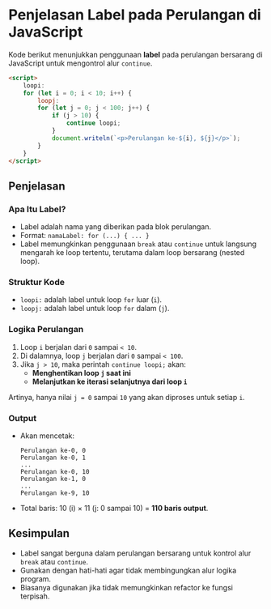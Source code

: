 # Penjelasan Label pada Perulangan di JavaScript

Kode berikut menunjukkan penggunaan **label** pada perulangan bersarang di JavaScript untuk mengontrol alur `continue`.

```html
<script>
    loopi:
    for (let i = 0; i < 10; i++) {
        loopj:
        for (let j = 0; j < 100; j++) {
            if (j > 10) {
                continue loopi;
            }
            document.writeln(`<p>Perulangan ke-${i}, ${j}</p>`);
        }
    }
</script>
```

## Penjelasan

### Apa Itu Label?

- Label adalah nama yang diberikan pada blok perulangan.
- Format: `namaLabel: for (...) { ... }`
- Label memungkinkan penggunaan `break` atau `continue` untuk langsung mengarah ke loop tertentu, terutama dalam loop bersarang (nested loop).

### Struktur Kode

- `loopi:` adalah label untuk loop `for` luar (`i`).
- `loopj:` adalah label untuk loop `for` dalam (`j`).

### Logika Perulangan

1. Loop `i` berjalan dari `0` sampai `< 10`.
2. Di dalamnya, loop `j` berjalan dari `0` sampai `< 100`.
3. Jika `j > 10`, maka perintah `continue loopi;` akan:
   - **Menghentikan loop `j` saat ini**
   - **Melanjutkan ke iterasi selanjutnya dari loop `i`**

Artinya, hanya nilai `j = 0` sampai `10` yang akan diproses untuk setiap `i`.

### Output

- Akan mencetak:
  ```text
  Perulangan ke-0, 0
  Perulangan ke-0, 1
  ...
  Perulangan ke-0, 10
  Perulangan ke-1, 0
  ...
  Perulangan ke-9, 10
  ```

- Total baris: 10 (i) × 11 (j: 0 sampai 10) = **110 baris output**.

## Kesimpulan

- Label sangat berguna dalam perulangan bersarang untuk kontrol alur `break` atau `continue`.
- Gunakan dengan hati-hati agar tidak membingungkan alur logika program.
- Biasanya digunakan jika tidak memungkinkan refactor ke fungsi terpisah.
